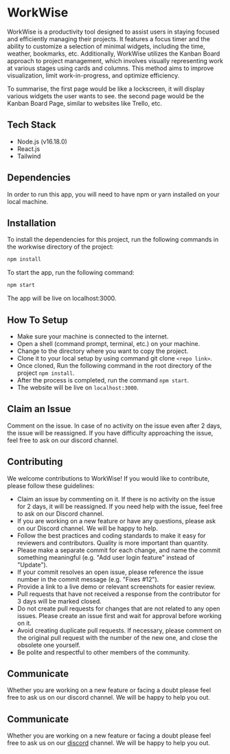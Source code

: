 # WorkWise
WorkWise is a productivity tool designed to assist users in staying focused and efficiently managing their projects. It features a focus timer and the ability to customize a selection of minimal widgets, including the time, weather, bookmarks, etc. Additionally, WorkWise utilizes the Kanban Board approach to project management, which involves visually representing work at various stages using cards and columns. This method aims to improve visualization, limit work-in-progress, and optimize efficiency.

To summarise, the first page would be like a lockscreen, it will display various widgets the user wants to see.
the second page would be the Kanban Board Page, similar to websites like Trello, etc.

## Tech Stack
- Node.js (v16.18.0)
- React.js
- Tailwind

## Dependencies
In order to run this app, you will need to have npm or yarn installed on your local machine.

## Installation
To install the dependencies for this project, run the following commands in the workwise directory of the project:
```bash
npm install 
```

To start the app, run the following command:
```bash
npm start
```

The app will be live on localhost:3000.

## How To Setup
* Make sure your machine is connected to the internet.
* Open a shell (command prompt, terminal, etc.) on your machine.
* Change to the directory where you want to copy the project.
* Clone it to your local setup by using command git clone ```<repo link>```.
* Once cloned, Run the following command in the root directory of the project ```npm install```.
* After the process is completed, run the command ```npm start```.
* The website will be live on ```localhost:3000```.

## Claim an Issue
Comment on the issue. In case of no activity on the issue even after 2 days, the issue will be reassigned. If you have difficulty approaching the issue, feel free to ask on our discord channel.

## Contributing
We welcome contributions to WorkWise! If you would like to contribute, please follow these guidelines:

* Claim an issue by commenting on it. If there is no activity on the issue for 2 days, it will be reassigned. If you need help with the issue, feel free to ask on our Discord channel.
* If you are working on a new feature or have any questions, please ask on our Discord channel. We will be happy to help.
* Follow the best practices and coding standards to make it easy for reviewers and contributors. Quality is more important than quantity.
* Please make a separate commit for each change, and name the commit something meaningful (e.g. "Add user login feature" instead of "Update").
* If your commit resolves an open issue, please reference the issue number in the commit message (e.g. "Fixes #12").
* Provide a link to a live demo or relevant screenshots for easier review.
* Pull requests that have not received a response from the contributor for 3 days will be marked closed.
* Do not create pull requests for changes that are not related to any open issues. Please create an issue first and wait for approval before working on it.
* Avoid creating duplicate pull requests. If necessary, please comment on the original pull request with the number of the new one, and close the obsolete one yourself.
* Be polite and respectful to other members of the community.

## Communicate
Whether you are working on a new feature or facing a doubt please feel free to ask us on our discord channel. We will be happy to help you out.

## Communicate
Whether you are working on a new feature or facing a doubt please feel free to ask us on our [discord](https://discord.gg/WEMwVqnr) channel. We will be happy to help you out.